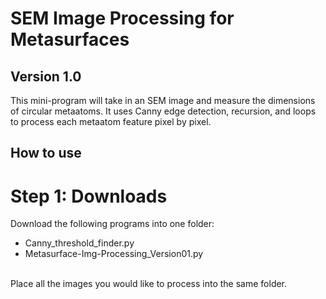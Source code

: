 # SEM Image Processing for Metasurfaces
## Version 1.0

This mini-program will take in an SEM image and measure the dimensions of circular metaatoms. 
It uses Canny edge detection, recursion, and loops to process each metaatom feature pixel by pixel. 

## How to use 

# Step 1: Downloads
Download the following programs into one folder:
* Canny_threshold_finder.py
* Metasurface-Img-Processing_Version01.py 
<br />
Place all the images you would like to process into the same folder. 
